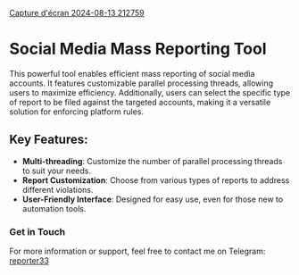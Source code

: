 [Capture d'écran 2024-08-13 212759](https://github.com/user-attachments/assets/a3663b01-f9f5-4531-97d8-fd67a78a0cbd)
# Social Media Mass Reporting Tool

This powerful tool enables efficient mass reporting of social media accounts. It features customizable parallel processing threads, allowing users to maximize efficiency. Additionally, users can select the specific type of report to be filed against the targeted accounts, making it a versatile solution for enforcing platform rules.

## Key Features:
- **Multi-threading**: Customize the number of parallel processing threads to suit your needs.
- **Report Customization**: Choose from various types of reports to address different violations.
- **User-Friendly Interface**: Designed for easy use, even for those new to automation tools.

### Get in Touch
For more information or support, feel free to contact me on Telegram: [reporter33](https://t.me/reporter33)
